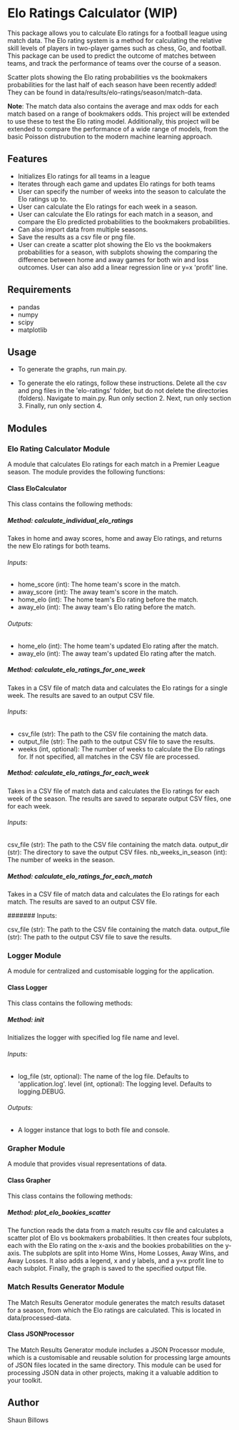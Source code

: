 # Elo Ratings Calculator (WIP)

This package allows you to calculate Elo ratings for a football league using match data. The Elo rating system is a method for calculating the relative skill levels of players in two-player games such as chess, Go, and football. This package can be used to predict the outcome of matches between teams, and track the performance of teams over the course of a season.

Scatter plots showing the Elo rating probabilities vs the bookmakers probabilities for the last half of each season have been recently added! They can be found in data/results/elo-ratings/season/match-data.

**Note**: The match data also contains the average and max odds for each match based on a range of bookmakers odds. This project will be extended to use these to test the Elo rating model. Additionally, this project will be extended to compare the performance of a wide range of models, from the basic Poisson distrubution to the modern machine learning approach.

## Features

- Initializes Elo ratings for all teams in a league
- Iterates through each game and updates Elo ratings for both teams
- User can specify the number of weeks into the season to calculate the Elo ratings up to.
- User can calculate the Elo ratings for each week in a season.
- User can calculate the Elo ratings for each match in a season, and compare the Elo predicted probabilities to the bookmakers probabilities.
- Can also import data from multiple seasons.
- Save the results as a csv file or png file.
- User can create a scatter plot showing the Elo vs the bookmakers probabilities for a season, with subplots showing the comparing the difference between home and away games for both win and loss outcomes. User can also add a linear regression line or y=x 'profit' line.

## Requirements

- pandas
- numpy
- scipy
- matplotlib

## Usage

- To generate the graphs, run main.py.

- To generate the elo ratings, follow these instructions. Delete all the csv and png files in the 'elo-ratings' folder, but do not delete the directories (folders). Navigate to main.py. Run only section 2. Next, run only section 3. Finally, run only section 4.

## Modules

### Elo Rating Calculator Module

A module that calculates Elo ratings for each match in a Premier League season. The module provides the following functions:

#### Class EloCalculator

This class contains the following methods:

##### Method: calculate_individual_elo_ratings

Takes in home and away scores, home and away Elo ratings, and returns the new Elo ratings for both teams.

###### Inputs:

- home_score (int): The home team's score in the match.
- away_score (int): The away team's score in the match.
- home_elo (int): The home team's Elo rating before the match.
- away_elo (int): The away team's Elo rating before the match.

###### Outputs:

- home_elo (int): The home team's updated Elo rating after the match.
- away_elo (int): The away team's updated Elo rating after the match.

##### Method: calculate_elo_ratings_for_one_week

Takes in a CSV file of match data and calculates the Elo ratings for a single week. The results are saved to an output CSV file.

###### Inputs:

- csv_file (str): The path to the CSV file containing the match data.
- output_file (str): The path to the output CSV file to save the results.
- weeks (int, optional): The number of weeks to calculate the Elo ratings for. If not specified, all matches in the CSV file are processed.

##### Method: calculate_elo_ratings_for_each_week

Takes in a CSV file of match data and calculates the Elo ratings for each week of the season. The results are saved to separate output CSV files, one for each week.

###### Inputs:

csv_file (str): The path to the CSV file containing the match data.
output_dir (str): The directory to save the output CSV files.
nb_weeks_in_season (int): The number of weeks in the season.

##### Method: calculate_elo_ratings_for_each_match

Takes in a CSV file of match data and calculates the Elo ratings for each match. The results are saved to an output CSV file.

####### Inputs:

csv_file (str): The path to the CSV file containing the match data.
output_file (str): The path to the output CSV file to save the results.

### Logger Module

A module for centralized and customisable logging for the application.

#### Class Logger

This class contains the following methods:

##### Method: init

Initializes the logger with specified log file name and level.

###### Inputs:

- log_file (str, optional): The name of the log file. Defaults to 'application.log'.
  level (int, optional): The logging level. Defaults to logging.DEBUG.

###### Outputs:

- A logger instance that logs to both file and console.

### Grapher Module

A module that provides visual representations of data.

#### Class Grapher

This class contains the following methods:

##### Method: plot_elo_bookies_scatter

The function reads the data from a match results csv file and calculates a scatter plot of Elo vs bookmakers probabilities. It then creates four subplots, each with the Elo rating on the x-axis and the bookies probabilities on the y-axis. The subplots are split into Home Wins, Home Losses, Away Wins, and Away Losses. It also adds a legend, x and y labels, and a y=x profit line to each subplot. Finally, the graph is saved to the specified output file.

### Match Results Generator Module

The Match Results Generator module generates the match results dataset for a season, from which the Elo ratings are calculated. This is located in data/processed-data.

#### Class JSONProcessor

The Match Results Generator module includes a JSON Processor module, which is a customisable and reusable solution for processing large amounts of JSON files located in the same directory. This module can be used for processing JSON data in other projects, making it a valuable addition to your toolkit.

## Author

Shaun Billows

